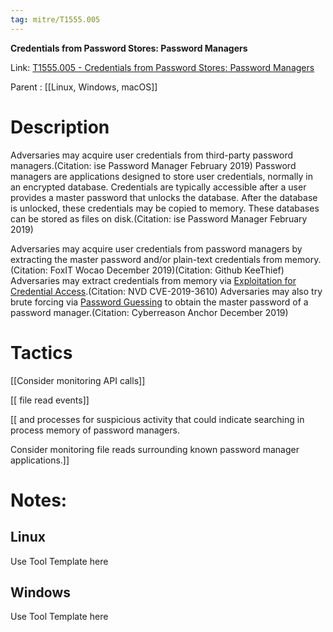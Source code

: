 ```yaml
---
tag: mitre/T1555.005
---
```


**Credentials from Password Stores: Password Managers**

Link: [T1555.005 - Credentials from Password Stores: Password Managers](https://attack.mitre.org/techniques/T1555/005)

Parent : [[Linux, Windows, macOS]]


# Description

Adversaries may acquire user credentials from third-party password managers.(Citation: ise Password Manager February 2019) Password managers are applications designed to store user credentials, normally in an encrypted database. Credentials are typically accessible after a user provides a master password that unlocks the database. After the database is unlocked, these credentials may be copied to memory. These databases can be stored as files on disk.(Citation: ise Password Manager February 2019)

Adversaries may acquire user credentials from password managers by extracting the master password and/or plain-text credentials from memory.(Citation: FoxIT Wocao December 2019)(Citation: Github KeeThief) Adversaries may extract credentials from memory via [Exploitation for Credential Access](https://attack.mitre.org/techniques/T1212).(Citation: NVD CVE-2019-3610)
 Adversaries may also try brute forcing via [Password Guessing](https://attack.mitre.org/techniques/T1110/001) to obtain the master password of a password manager.(Citation: Cyberreason Anchor December 2019)

# Tactics


[[Consider monitoring API calls]]

[[ file read events]]

[[ and processes for suspicious activity that could indicate searching in process memory of password managers. 

Consider monitoring file reads surrounding known password manager applications.]]


# Notes:

## Linux

Use Tool Template here

## Windows

Use Tool Template here